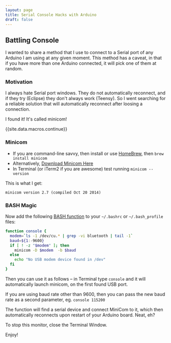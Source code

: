 ```yaml
---
layout: page
title: Serial Console Hacks with Arduino
draft: false
---
```


## Battling Console

I wanted to share a method that I use to connect to a Serial port of any Arduino I am using at any given moment.  This method has a caveat, in that if you have more than one Arduino connected, it will pick one of them at random.

### Motivation

I always hate Serial port windows.  They do not automatically reconnect, and if they try (Eclipse) they don't always work (Teensy). So I went searching for a reliable solution that will automatically reconnect after loosing a connection.

I found it! It's called minicom! 


{{site.data.macros.continue}}


### Minicom

* If you are command-line savvy, then install or use [HomeBrew](http://brew.sh/), then ```brew install minicom```
* Alternatively, [Download Minicom Here](http://mac.softpedia.com/get/Developer-Tools/Minicom.shtml#download)
* In Terminal (or iTerm2 if you are awesome) test running ```minicom --version```

This is what I get:

```
minicom version 2.7 (compiled Oct 20 2014)
```

### BASH Magic

Now add the following [BASH function](http://tldp.org/LDP/abs/html/complexfunct.html) to your ```~/.bashrc``` or ```~/.bash_profile``` files:


```bash
function console {
  modem=`ls -1 /dev/cu.* | grep -vi bluetooth | tail -1`
  baud=${1:-9600}
  if [ ! -z "$modem" ]; then
    minicom -D $modem  -b $baud
  else
    echo "No USB modem device found in /dev"
  fi
}
```

Then you can use it as follows – in Terminal type `console` and it will automatically launch minicom, on the first found USB port.

If you are using baud rate other than 9600, then you can pass the new baud rate as a second parameter, eg. `console 115200`

The function will find a serial device and connect MiniCom to it, which then automatically reconnects upon restart of your Arduino board.  Neat, eh? 

To stop this monitor, close the Terminal Window.

Enjoy!
